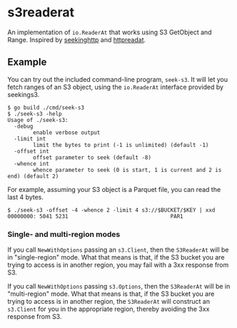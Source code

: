 s3readerat
==========

An implementation of `io.ReaderAt` that works using S3 GetObject and Range.
Inspired by [seekinghttp][seekinghttp] and [httpreadat][httpreaderat].

Example
-------

You can try out the included command-line program, `seek-s3`. It will let you
fetch ranges of an S3 object, using the `io.ReaderAt` interface provided by
seekings3.

```
$ go build ./cmd/seek-s3
$ ./seek-s3 -help
Usage of ./seek-s3:
  -debug
    	enable verbose output
  -limit int
    	limit the bytes to print (-1 is unlimited) (default -1)
  -offset int
    	offset parameter to seek (default -8)
  -whence int
    	whence parameter to seek (0 is start, 1 is current and 2 is end) (default 2)
```

For example, assuming your S3 object is a Parquet file, you can read the last 4
bytes.

```
$ ./seek-s3 -offset -4 -whence 2 -limit 4 s3://$BUCKET/$KEY | xxd
00000000: 5041 5231                                PAR1
```

### Single- and multi-region modes

If you call `NewWithOptions` passing an `s3.Client`, then the `S3ReaderAt` will
be in "single-region" mode. What that means is that, if the S3 bucket you are
trying to access is in another region, you may fail with a 3xx response from S3.

If you call `NewWithOptions` passing `s3.Options`, then the `S3ReaderAt` will be
in "multi-region" mode. What that means is that, if the S3 bucket you are trying
to access is in another region, the `S3ReaderAt` will construct an `s3.Client`
for you in the appropriate region, thereby avoiding the 3xx response from S3.

[seekinghttp]: https://github.com/jeffallen/seekinghttp
[httpreaderat]: https://github.com/snabb/httpreaderat
